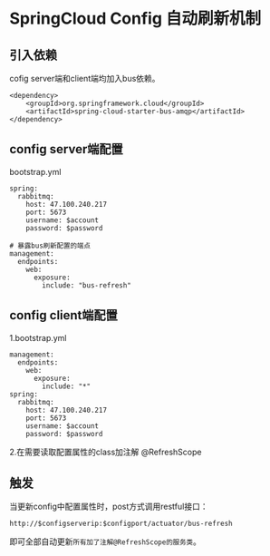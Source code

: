 # SpringCloud Config 自动刷新机制

## 引入依赖
cofig server端和client端均加入bus依赖。
```
<dependency>
    <groupId>org.springframework.cloud</groupId>
    <artifactId>spring-cloud-starter-bus-amqp</artifactId>
</dependency>
```

## config server端配置
bootstrap.yml
```
spring:
  rabbitmq:
    host: 47.100.240.217
    port: 5673
    username: $account
    password: $password

# 暴露bus刷新配置的端点
management:
  endpoints:
    web:
      exposure:
        include: "bus-refresh"
```

## config client端配置
1.bootstrap.yml
```
management:
  endpoints:
    web:
      exposure:
        include: "*"
spring:
  rabbitmq:
    host: 47.100.240.217
    port: 5673
    username: $account
    password: $password
```
2.在需要读取配置属性的class加注解 @RefreshScope

## 触发
当更新config中配置属性时，post方式调用restful接口：
```
http://$configserverip:$configport/actuator/bus-refresh
```
即可全部自动更新`所有加了注解@RefreshScope的服务类`。
